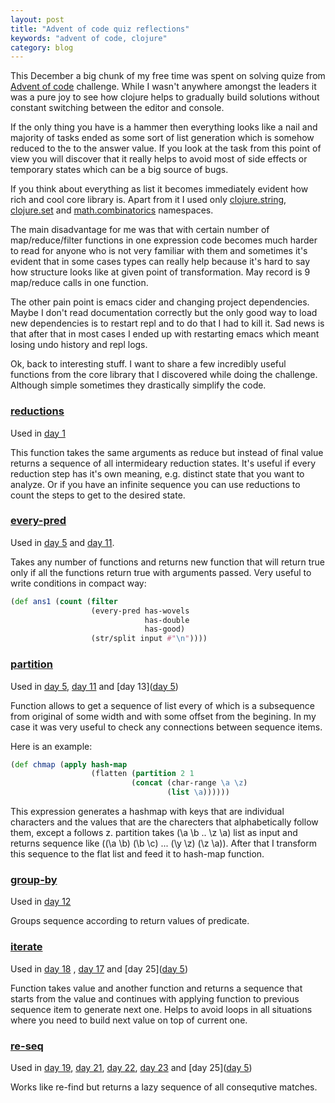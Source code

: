 ```yaml
---
layout: post
title: "Advent of code quiz reflections"
keywords: "advent of code, clojure"
category: blog
---
```


This December a big chunk of my free time was spent on
solving quize from [Advent of code](http://adventofcode.com/)
challenge. While I wasn't anywhere amongst the leaders
it was a pure joy to see how clojure helps to gradually
build solutions without constant switching between the editor
and console.

If the only thing you have is a hammer then everything looks
like a nail and majority of tasks ended as some sort of list
generation which is somehow reduced to the to the answer value.
If you look at the task from this point of view you will discover
that it really helps to avoid most of side effects or temporary states
which can be a big source of bugs.

If you think about everything as list it becomes immediately evident
how rich and cool core library is. Apart from it I used only
[clojure.string](http://clojuredocs.org/clojure.string),
[clojure.set](http://clojuredocs.org/clojure.set) and
[math.combinatorics](https://github.com/clojure/math.combinatorics) namespaces.

The main disadvantage for me was that with certain number of
map/reduce/filter functions in one expression code becomes much
harder to read for anyone who is not very familiar with them
and sometimes it's evident that in some cases types can really help
because it's hard to say how structure looks like at given point
of transformation. May record is 9 map/reduce calls in one function.

The other pain point is emacs cider and changing project dependencies.
Maybe I don't read documentation correctly but the only good way to
load new dependencies is to restart repl and to do that I had to kill
it. Sad news is that after that in most cases I ended up with restarting
emacs which meant losing undo history and repl logs.

Ok, back to interesting stuff. I want to share a few incredibly useful
functions from the core library that I discovered while doing the challenge.
Although simple sometimes they drastically simplify the code.

###  [reductions](http://clojuredocs.org/clojure.core/reductions)

Used in [day 1](https://github.com/can3p/adventofcode2015/blob/master/src/advent_of_code_2015/day1.clj)

This function takes the same arguments as reduce but instead of final
value returns a sequence of all intermideary reduction states. It's
useful if every reduction step has it's own meaning, e.g. distinct
state that you want to analyze. Or if you have an infinite sequence
you can use reductions to count the steps to get to the desired state.

### [every-pred](http://clojuredocs.org/clojure.core/every-pred)

Used in [day 5](https://github.com/can3p/adventofcode2015/blob/master/src/advent_of_code_2015/day5.clj) and [day 11](https://github.com/can3p/adventofcode2015/blob/e2b130ee64d9a638554238414dc209a3ce8081b6/src/advent_of_code_2015/day11.clj).

Takes any number of functions and returns new function that will return
true only if all the functions return true with arguments passed. Very useful
to write conditions in compact way:

```clojure
(def ans1 (count (filter
                  (every-pred has-wovels
                              has-double
                              has-good)
                  (str/split input #"\n"))))
```

### [partition](http://clojuredocs.org/clojure.core/partition)

Used in [day 5](https://github.com/can3p/adventofcode2015/blob/master/src/advent_of_code_2015/day5.clj), [day 11](https://github.com/can3p/adventofcode2015/blob/master/src/advent_of_code_2015/day11.clj) and [day 13]([day 5](https://github.com/can3p/adventofcode2015/blob/master/src/advent_of_code_2015/day13.clj))

Function allows to get a sequence of list every of which is a
subsequence from original of some width and with some offset from
the begining. In my case it was very useful to check any connections
between sequence items.

Here is an example:

```clojure
(def chmap (apply hash-map
                  (flatten (partition 2 1
                           (concat (char-range \a \z)
                                   (list \a))))))
```

This expression generates a hashmap with keys that are individual characters
and the values that are the charecters that alphabetically follow them, except
a follows z. partition takes (\a \b .. \z \a) list as input and returns
sequence like ((\a \b) (\b \c) ... (\y \z) (\z \a)). After that I transform
this sequence to the flat list and feed it to hash-map function.


### [group-by](http://clojuredocs.org/clojure.core/group-by)

Used in [day 12](https://github.com/can3p/adventofcode2015/blob/master/src/advent_of_code_2015/day12.clj)

Groups sequence according to return values of predicate.

### [iterate](http://clojuredocs.org/clojure.core/iterate)

Used in [day 18](https://github.com/can3p/adventofcode2015/blob/master/src/advent_of_code_2015/day18.clj) , [day 17](https://github.com/can3p/adventofcode2015/blob/master/src/advent_of_code_2015/day17.clj) and [day 25]([day 5](https://github.com/can3p/adventofcode2015/blob/master/src/advent_of_code_2015/day25.clj))

Function takes value and another function and returns a sequence that starts from
the value and continues with applying function to previous sequence item to generate
next one. Helps to avoid loops in all situations where you need to build next value
on top of current one.

### [re-seq](http://clojuredocs.org/clojure.core/re-seq)

Used in [day 19](https://github.com/can3p/adventofcode2015/blob/master/src/advent_of_code_2015/day19.clj), [day 21](https://github.com/can3p/adventofcode2015/blob/master/src/advent_of_code_2015/day21.clj), [day 22](https://github.com/can3p/adventofcode2015/blob/master/src/advent_of_code_2015/day22.clj), [day 23](https://github.com/can3p/adventofcode2015/blob/master/src/advent_of_code_2015/day23.clj) and [day 25]([day 5](https://github.com/can3p/adventofcode2015/blob/master/src/advent_of_code_2015/day25.clj))

Works like re-find but returns a lazy sequence of all consequtive matches.
